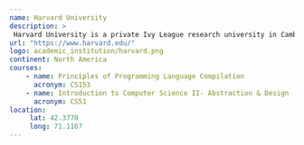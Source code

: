 ```yaml
---
name: Harvard University 
description: >
 Harvard University is a private Ivy League research university in Cambridge, Massachusetts. higher education academy. 
url: "https://www.harvard.edu/"
logo: academic_institution/harvard.png
continent: North America
courses:
    - name: Principles of Programming Language Compilation 
      acronym: CS153
    - name: Introduction to Computer Science II- Abstraction & Design
      acronym: CS51
location:
     lat: 42.3770
     long: 71.1167
---
```


